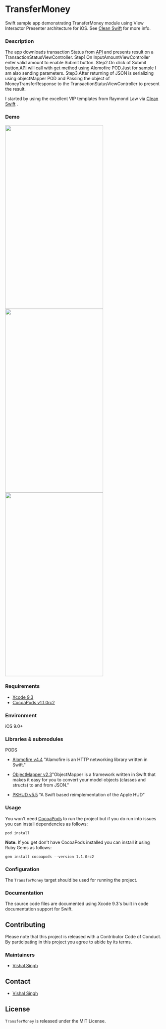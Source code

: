 
# TransferMoney
Swift sample app demonstrating TransferMoney module using View Interactor Presenter architecture for iOS. See [Clean Swift](http://clean-swift.com/clean-swift-ios-architecture/) for more info.

### Description

The app downloads transaction Status from [API](https://api.myjson.com/bins/ijot2) and presents result on a TransactionStatusViewController.
Step1.On InputAmountViewController enter valid amount to enable Submit button.
Step2.On click of Submit button,[API](https://api.myjson.com/bins/ijot2) will call with get method using Alomofire POD.Just for sample I am  also sending parameters.
Step3.After returning of JSON is serializing using objectMapper POD and Passing the object of MoneyTransferResponse to the TransactionStatusViewController to present the result.


I started by using the excellent VIP templates from Raymond Law via [Clean Swift](http://clean-swift.com/clean-swift-ios-architecture/) .


### Demo

<image src="documentation/demo.gif" width=316 height=590/>
<image src="documentation/EnterAmount.png" width=316 height=590/>
<image src="documentation/StatusScreen.png" width=316 height=590/>

### Requirements

* [Xcode 9.3](http://adcdownload.apple.com/Developer_Tools/Xcode_9/Xcode_9.zip)
* [CocoaPods v1.1.0rc2](https://github.com/CocoaPods/CocoaPods/releases/tag/1.1.0.rc.2)


### Environment

iOS 9.0+

### Libraries & submodules

PODS
* [Alomofire v4.4](https://cocoapods.org/pods/Alamofire) "Alamofire is an HTTP networking library written in Swift."

* [ObjectMapper v2.3](https://cocoapods.org/pods/Alamofire)"ObjectMapper is a framework written in Swift that makes it easy for you to convert your model objects (classes and structs) to and from JSON."

* [PKHUD v5.5](https://cocoapods.org/pods/Alamofire) "A Swift based reimplementation of the Apple HUD"


### Usage

You won't need [CocoaPods](https://cocoapods.org) to run the project but if you do run into issues you can install dependencies as follows:

    pod install

**Note.** If you get don't have CocoaPods installed you can install it using Ruby Gems as follows:

	gem install cocoapods --version 1.1.0rc2


### Configuration

The `TransferMoney` target should be used for running the project.


### Documentation

The source code files are documented using Xcode 9.3's built in code documentation support for Swift.

## Contributing

Please note that this project is released with a Contributor Code of Conduct. By participating in this project you agree to abide by its terms.

### Maintainers

* [Vishal Singh](ivishalsingh1986@gmail.com)

## Contact
* [Vishal Singh](ivishalsingh1986@gmail.com)

## License

`TransferMoney` is released under the MIT License.

